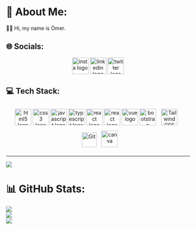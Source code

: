 # 💫 About Me:
👨‍💻 Hi, my name is Ömer. <!--<br>💻 I'm a Front-end Developer.<br>-->


## 🌐 Socials:

<div align="center">
  <img src="https://img.icons8.com/fluency/48/null/instagram-new.png" height="45" width="45" alt="insta logo"  />
  <img src="https://img.icons8.com/fluency/48/null/linkedin.png" height="45" width="45" alt="linkedin logo"  />
  <img src="https://img.icons8.com/color/48/null/twitter--v1.png" height="45" width="45" alt="twitter logo"  />
</div>

<!--
[![Instagram](https://img.shields.io/badge/Instagram-E4405F?style=for-the-badge&logo=instagram&logoColor=white)](https://instagram.com/omercangulec)&nbsp;
[![Twitter](https://img.shields.io/badge/Twitter-1DA1F2?style=for-the-badge&logo=twitter&logoColor=white)](https://twitter.com/omercangulec5)&nbsp;
[![LinkedIn](https://img.shields.io/badge/LinkedIn-0077B5?style=for-the-badge&logo=linkedin&logoColor=white)](https://linkedin.com/in/omercangulec)&nbsp;
-->


## 💻 Tech Stack:
<div align="center">
  <img src="https://cdn.jsdelivr.net/gh/devicons/devicon/icons/html5/html5-original.svg" height="45" width="45" alt="html5 logo"  />
  <img src="https://cdn.jsdelivr.net/gh/devicons/devicon/icons/css3/css3-original.svg" height="45" width="45" alt="css3 logo"  />
  <img src="https://cdn.jsdelivr.net/gh/devicons/devicon/icons/javascript/javascript-original.svg" height="45" width="45" alt="javascript logo"  />
  <img src="https://cdn.jsdelivr.net/gh/devicons/devicon/icons/typescript/typescript-original.svg" height="45" width="45" alt="typescript logo"  />
  <img src="https://cdn.jsdelivr.net/gh/devicons/devicon/icons/react/react-original.svg" height="45" width="45" alt="react logo"  />
  <img src="https://cdn.jsdelivr.net/gh/devicons/devicon/icons/redux/redux-original.svg" height="45" width="45" alt="react logo"  />
  <img src="https://cdn.jsdelivr.net/gh/devicons/devicon/icons/vuejs/vuejs-original.svg" height="45" width="45" alt="vue logo"  /> 
  <img src="https://cdn.jsdelivr.net/gh/devicons/devicon/icons/bootstrap/bootstrap-original.svg" height="45" width="45" alt="bootstrap logo"  /> 
  <img style="margin: 10px" src="https://profilinator.rishav.dev/skills-assets/tailwindcss.svg" alt="Tailwind CSS" height="45" width="45" />
  <img style="margin: 10px" src="https://profilinator.rishav.dev/skills-assets/git-scm-icon.svg" alt="Git" height="40" width="40"/> 
  <img src="https://cdn.jsdelivr.net/gh/devicons/devicon/icons/canva/canva-original.svg" alt="canva" height="45" width="45"/>
</div>
<!--
![HTML5](https://img.shields.io/badge/HTML5-E34F26?style=for-the-badge&logo=html5&logoColor=white)&nbsp;
![CSS3](https://img.shields.io/badge/CSS3-1572B6?style=for-the-badge&logo=css3&logoColor=white)&nbsp;
![Bootstrap](https://img.shields.io/badge/Bootstrap-563D7C?style=for-the-badge&logo=bootstrap&logoColor=white)&nbsp;
![Tailwind](https://img.shields.io/badge/Tailwind_CSS-0F172A?style=for-the-badge&logo=tailwind-css&logoColor=#0ea5e9)&nbsp;
![JavaScript](https://img.shields.io/badge/JavaScript-F7DF1E?style=for-the-badge&logo=javascript&logoColor=black)&nbsp;
![React](https://img.shields.io/badge/React-23272f?style=for-the-badge&logo=react&logoColor=77b7d7)&nbsp;
![Redux](https://img.shields.io/badge/Redux-593D88?style=for-the-badge&logo=redux&logoColor=white)&nbsp;
![Vue](https://img.shields.io/badge/Vue.js-35495E?style=for-the-badge&logo=vue.js&logoColor=4FC08D)&nbsp;
-->

          
          



---
[![](https://visitcount.itsvg.in/api?id=omercangulec&icon=0&color=0)](https://visitcount.itsvg.in)

# 📊 GitHub Stats:
![](https://github-readme-stats.vercel.app/api?username=omercangulec&theme=dark&hide_border=false&include_all_commits=false&count_private=false)<br/>
![](https://github-readme-streak-stats.herokuapp.com/?user=omercangulec&theme=dark&hide_border=false)<br/>
![](https://github-readme-stats.vercel.app/api/top-langs/?username=omercangulec&theme=dark&hide_border=false&include_all_commits=false&count_private=false&layout=compact)

<!-- Proudly created with GPRM ( https://gprm.itsvg.in ) -->

<!--
**omercangulec/omercangulec** is a ✨ _special_ ✨ repository because its `README.md` (this file) appears on your GitHub profile.

Here are some ideas to get you started:

- 🔭 I’m currently working on ...
- 🌱 I’m currently learning ...
- 👯 I’m looking to collaborate on ...
- 🤔 I’m looking for help with ...
- 💬 Ask me about ...
- 📫 How to reach me: ...
- 😄 Pronouns: ...
- ⚡ Fun fact: ...
-->
